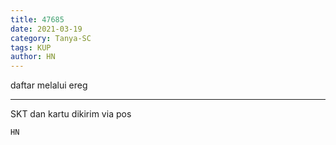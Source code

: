 ```yaml
---
title: 47685
date: 2021-03-19
category: Tanya-SC
tags: KUP
author: HN
---
```


daftar melalui ereg

---

SKT dan kartu dikirim via pos

`HN`

